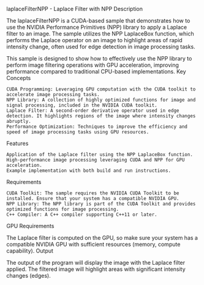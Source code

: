 laplaceFilterNPP - Laplace Filter with NPP
Description

The laplaceFilterNPP is a CUDA-based sample that demonstrates how to use the NVIDIA Performance Primitives (NPP) library to apply a Laplace filter to an image. The sample utilizes the NPP LaplaceBox function, which performs the Laplace operator on an image to highlight areas of rapid intensity change, often used for edge detection in image processing tasks.

This sample is designed to show how to effectively use the NPP library to perform image filtering operations with GPU acceleration, improving performance compared to traditional CPU-based implementations.
Key Concepts

    CUDA Programming: Leveraging GPU computation with the CUDA toolkit to accelerate image processing tasks.
    NPP Library: A collection of highly optimized functions for image and signal processing, included in the NVIDIA CUDA toolkit.
    Laplace Filter: A second-order derivative operator used in edge detection. It highlights regions of the image where intensity changes abruptly.
    Performance Optimization: Techniques to improve the efficiency and speed of image processing tasks using GPU resources.

Features

    Application of the Laplace filter using the NPP LaplaceBox function.
    High-performance image processing leveraging CUDA and NPP for GPU acceleration.
    Example implementation with both build and run instructions.

Requirements

    CUDA Toolkit: The sample requires the NVIDIA CUDA Toolkit to be installed. Ensure that your system has a compatible NVIDIA GPU.
    NPP Library: The NPP library is part of the CUDA Toolkit and provides optimized functions for image processing.
    C++ Compiler: A C++ compiler supporting C++11 or later.

GPU Requirements

The Laplace filter is computed on the GPU, so make sure your system has a compatible NVIDIA GPU with sufficient resources (memory, compute capability).
Output

The output of the program will display the image with the Laplace filter applied. The filtered image will highlight areas with significant intensity changes (edges).
